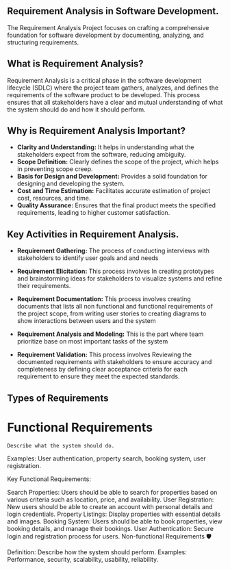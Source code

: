 ## Requirement Analysis in Software Development.
The Requirement Analysis Project focuses on crafting a comprehensive foundation for software development by documenting, analyzing, and structuring requirements.

## What is Requirement Analysis?
Requirement Analysis is a critical phase in the software development lifecycle (SDLC) where the project team gathers, analyzes, and defines the requirements of the software product to be developed. This process ensures that all stakeholders have a clear and mutual understanding of what the system should do and how it should perform.

## Why is Requirement Analysis Important?
    
- **Clarity and Understanding:** It helps in 
understanding what the stakeholders expect from the software, reducing ambiguity.
- **Scope Definition:** Clearly defines the scope of the project, which helps in preventing scope creep.
- **Basis for Design and Development:** Provides a solid foundation for designing and developing the system.
- **Cost and Time Estimation:** Facilitates accurate estimation of project cost, resources, and time.
- **Quality Assurance:** Ensures that the final product meets the specified requirements, leading to higher customer satisfaction.

## Key Activities in Requirement Analysis.

- **Requirement Gathering:** The process of conducting interviews with stakeholders to identify user goals and and needs

- **Requirement Elicitation:** This process involves In creating prototypes and brainstorming ideas for stakeholders to visualize systems and refine their requirements.

- **Requirement Documentation:** This process involves creating documents that lists all non functional and functional requirements of the project scope, from writing user stories to creating diagrams to show interactions between users and the system

- **Requirement Analysis and Modeling:** This is the part where team prioritize base on most important tasks of the system

- **Requirement Validation:** This process involves Reviewing the documented requirements with stakeholders to ensure accuracy and completeness by defining clear acceptance criteria for each requirement to ensure they meet the expected standards.

## Types of Requirements
# Functional Requirements 
    Describe what the system should do.
Examples: User authentication, property search, booking system, user registration.

Key Functional Requirements:

Search Properties: Users should be able to search for properties based on various criteria such as location, price, and availability.
User Registration: New users should be able to create an account with personal details and login credentials.
Property Listings: Display properties with essential details and images.
Booking System: Users should be able to book properties, view booking details, and manage their bookings.
User Authentication: Secure login and registration process for users.
Non-functional Requirements 🛡️

Definition: Describe how the system should perform.
Examples: Performance, security, scalability, usability, reliability.